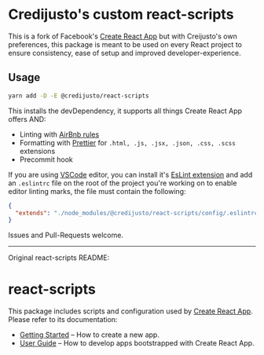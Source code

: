 # Credijusto's custom react-scripts

This is a fork of Facebook's [Create React App](https://github.com/facebook/create-react-app) but with Creijusto's own preferences, this package is meant to be used on every React project to ensure consistency, ease of setup and improved developer-experience.

## Usage

```sh
yarn add -D -E @credijusto/react-scripts
```

This installs the devDependency, it supports all things Create React App offers AND:
- Linting  with [AirBnb rules](https://github.com/airbnb/javascript)
- Formatting with [Prettier](https://github.com/prettier/prettier) for `.html, .js, .jsx, .json, .css, .scss` extensions
- Precommit hook

If you are using [VSCode](https://code.visualstudio.com/) editor, you can install it's [EsLint extension](https://marketplace.visualstudio.com/items?itemName=dbaeumer.vscode-eslint) and add an `.eslintrc` file on the root of the project you're working on to enable editor linting marks, the file must contain the following:

```json
{
  "extends": "./node_modules/@credijusto/react-scripts/config/.eslintrc"
}
```

Issues and Pull-Requests welcome.

<hr>

Original react-scripts README:
# react-scripts

This package includes scripts and configuration used by [Create React App](https://github.com/facebook/create-react-app).<br>
Please refer to its documentation:

- [Getting Started](https://github.com/facebook/create-react-app/blob/master/README.md#getting-started) – How to create a new app.
- [User Guide](https://github.com/facebook/create-react-app/blob/master/packages/react-scripts/template/README.md) – How to develop apps bootstrapped with Create React App.
